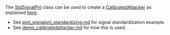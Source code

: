 
The [StdSignalPnl](https://github.com/microprediction/endersgame/blob/main/endersgame/accounting/stdsignalpnl.py) class can be used to create a [CalibratedAttacker](https://github.com/microprediction/endersgame/blob/main/endersgame/attackers/calibratedattacker.py) as explained [here](https://github.com/microprediction/endersgame/blob/main/endersgame/attackers/calibratedattacker.md).

 - See [plot_signalpnl_standardizing.md](https://github.com/microprediction/endersgame/blob/main/tests/accounting/plot_signalpnl_standardizing.md) for signal standardization example.
 - See [demo_calibratedattacker.md](https://github.com/microprediction/endersgame/blob/main/tests/attackers/demo_calibratedattacker.md) for how this is used. 